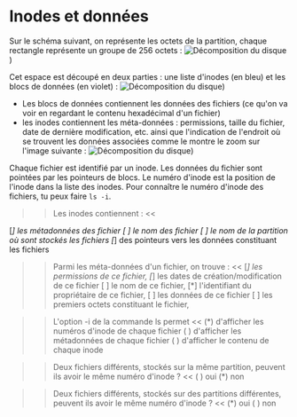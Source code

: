 # Inodes et données

Sur le schéma suivant, on représente les octets de la partition, chaque rectangle représente un groupe de 256 octets :
![Décomposition du disque](./assets/disque.png))


Cet espace est découpé en deux parties : une liste d'inodes (en bleu) et les blocs de données (en violet) :
![Décomposition du disque](./assets/disque-separe.png))

* Les blocs de données contiennent les données des fichiers (ce qu'on va voir en regardant le contenu hexadécimal d'un fichier)
* les inodes contiennent les méta-données : permissions, taille du fichier, date de dernière modification, etc. ainsi que l'indication de l'endroit où se trouvent les données associées comme le montre le zoom sur l'image suivante :
![Décomposition du disque](./assets/disque-inodes.png))

Chaque fichier est identifié par un inode. Les données du fichier sont pointées par les pointeurs de blocs. Le numéro d'inode est la position de l'inode dans la liste des inodes. Pour connaître le numéro d'inode des fichiers, tu peux faire `ls -i`.


>> Les inodes contiennent : <<

[*] les métadonnées des fichier
[ ] le nom des fichier
[ ] le nom de la partition où sont stockés les fichiers
[*] des pointeurs vers les données constituant les fichiers

>> Parmi les méta-données d'un fichier, on trouve : <<
[*] les permissions de ce fichier,
[*] les dates de création/modification de ce fichier
[ ] le nom de ce fichier,
[*] l'identifiant du propriétaire de ce fichier,
[ ] les données de ce fichier
[ ] les premiers octets constituant le fichier,

>> L'option -i de la commande ls permet <<
(*) d'afficher les numéros d'inode de chaque fichier
( ) d'afficher les métadonnées de chaque fichier
( ) d'afficher le contenu de chaque inode


>> Deux fichiers différents, stockés sur la même partition, peuvent ils avoir le même numéro d'inode ? <<
( ) oui
(*) non

>> Deux fichiers différents,  stockés sur des partitions différentes, peuvent ils avoir le même numéro d'inode ? <<
(*) oui
( ) non
